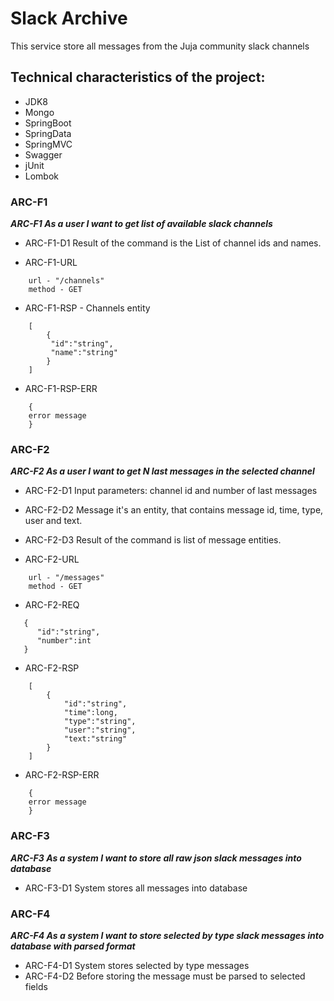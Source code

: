 # Slack Archive
This service store all messages from the Juja community slack channels

## Technical characteristics of the project:

* JDK8
* Mongo
* SpringBoot
* SpringData
* SpringMVC
* Swagger
* jUnit
* Lombok

### ARC-F1
***ARC-F1 As a user I want to get list of available slack channels***

* ARC-F1-D1 Result of the command is the List of channel ids and names. 

* ARC-F1-URL
```
    url - "/channels"
    method - GET
```

* ARC-F1-RSP - Channels entity
```
    [
        {
         "id":"string",
         "name":"string"
        }
    ] 
```
* ARC-F1-RSP-ERR
```
    {
    error message
    }
```


### ARC-F2
***ARC-F2 As a user I want to get N last messages in the selected channel***

* ARC-F2-D1 Input parameters: channel id and number of last messages
* ARC-F2-D2 Message it's an entity, that contains message id, time, type, user and text.
* ARC-F2-D3 Result of the command is list of message entities.

* ARC-F2-URL
```
    url - "/messages"
    method - GET
```
* ARC-F2-REQ
```
   {
      "id":"string",
      "number":int
   }
```
* ARC-F2-RSP
```
    [
        {
            "id":"string",
            "time":long,
            "type":"string",
            "user":"string",
            "text:"string"         
        } 
    ]
```
* ARC-F2-RSP-ERR
```
    {
    error message
    }
```


### ARC-F3
***ARC-F3 As a system I want to store all raw json slack messages into database***
* ARC-F3-D1 System stores all messages into database


### ARC-F4
***ARC-F4 As a system I want to store selected by type slack messages into database with parsed format***
* ARC-F4-D1 System stores selected by type messages
* ARC-F4-D2 Before storing the message must be parsed to selected fields
